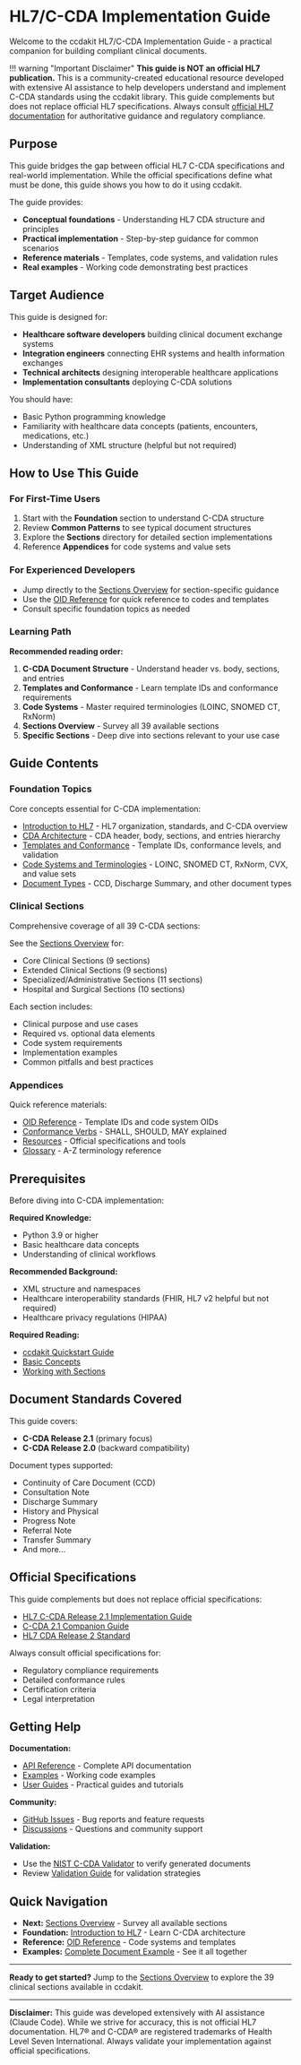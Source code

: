 # HL7/C-CDA Implementation Guide

Welcome to the ccdakit HL7/C-CDA Implementation Guide - a practical companion for building compliant clinical documents.

!!! warning "Important Disclaimer"
    **This guide is NOT an official HL7 publication.** This is a community-created educational resource developed with extensive AI assistance to help developers understand and implement C-CDA standards using the ccdakit library. This guide complements but does not replace official HL7 specifications. Always consult [official HL7 documentation](http://www.hl7.org/implement/standards/product_brief.cfm?product_id=492) for authoritative guidance and regulatory compliance.

## Purpose

This guide bridges the gap between official HL7 C-CDA specifications and real-world implementation. While the official specifications define what must be done, this guide shows you how to do it using ccdakit.

The guide provides:
- **Conceptual foundations** - Understanding HL7 CDA structure and principles
- **Practical implementation** - Step-by-step guidance for common scenarios
- **Reference materials** - Templates, code systems, and validation rules
- **Real examples** - Working code demonstrating best practices

## Target Audience

This guide is designed for:
- **Healthcare software developers** building clinical document exchange systems
- **Integration engineers** connecting EHR systems and health information exchanges
- **Technical architects** designing interoperable healthcare applications
- **Implementation consultants** deploying C-CDA solutions

You should have:
- Basic Python programming knowledge
- Familiarity with healthcare data concepts (patients, encounters, medications, etc.)
- Understanding of XML structure (helpful but not required)

## How to Use This Guide

### For First-Time Users

1. Start with the **Foundation** section to understand C-CDA structure
2. Review **Common Patterns** to see typical document structures
3. Explore the **Sections** directory for detailed section implementations
4. Reference **Appendices** for code systems and value sets

### For Experienced Developers

- Jump directly to the [Sections Overview](sections/index.md) for section-specific guidance
- Use the [OID Reference](appendices/oid-reference.md) for quick reference to codes and templates
- Consult specific foundation topics as needed

### Learning Path

**Recommended reading order:**

1. **C-CDA Document Structure** - Understand header vs. body, sections, and entries
2. **Templates and Conformance** - Learn template IDs and conformance requirements
3. **Code Systems** - Master required terminologies (LOINC, SNOMED CT, RxNorm)
4. **Sections Overview** - Survey all 39 available sections
5. **Specific Sections** - Deep dive into sections relevant to your use case

## Guide Contents

### Foundation Topics

Core concepts essential for C-CDA implementation:

- [Introduction to HL7](01-introduction-to-hl7.md) - HL7 organization, standards, and C-CDA overview
- [CDA Architecture](02-cda-architecture.md) - CDA header, body, sections, and entries hierarchy
- [Templates and Conformance](03-templates-and-conformance.md) - Template IDs, conformance levels, and validation
- [Code Systems and Terminologies](04-code-systems-and-terminologies.md) - LOINC, SNOMED CT, RxNorm, CVX, and value sets
- [Document Types](05-document-types.md) - CCD, Discharge Summary, and other document types

### Clinical Sections

Comprehensive coverage of all 39 C-CDA sections:

See the [Sections Overview](sections/index.md) for:
- Core Clinical Sections (9 sections)
- Extended Clinical Sections (9 sections)
- Specialized/Administrative Sections (11 sections)
- Hospital and Surgical Sections (10 sections)

Each section includes:
- Clinical purpose and use cases
- Required vs. optional data elements
- Code system requirements
- Implementation examples
- Common pitfalls and best practices

### Appendices

Quick reference materials:

- [OID Reference](appendices/oid-reference.md) - Template IDs and code system OIDs
- [Conformance Verbs](appendices/conformance-verbs.md) - SHALL, SHOULD, MAY explained
- [Resources](appendices/resources.md) - Official specifications and tools
- [Glossary](appendices/glossary.md) - A-Z terminology reference

## Prerequisites

Before diving into C-CDA implementation:

**Required Knowledge:**
- Python 3.9 or higher
- Basic healthcare data concepts
- Understanding of clinical workflows

**Recommended Background:**
- XML structure and namespaces
- Healthcare interoperability standards (FHIR, HL7 v2 helpful but not required)
- Healthcare privacy regulations (HIPAA)

**Required Reading:**
- [ccdakit Quickstart Guide](../../getting-started/quickstart.md)
- [Basic Concepts](../../getting-started/concepts.md)
- [Working with Sections](../sections.md)

## Document Standards Covered

This guide covers:
- **C-CDA Release 2.1** (primary focus)
- **C-CDA Release 2.0** (backward compatibility)

Document types supported:
- Continuity of Care Document (CCD)
- Consultation Note
- Discharge Summary
- History and Physical
- Progress Note
- Referral Note
- Transfer Summary
- And more...

## Official Specifications

This guide complements but does not replace official specifications:

- [HL7 C-CDA Release 2.1 Implementation Guide](http://www.hl7.org/implement/standards/product_brief.cfm?product_id=492)
- [C-CDA 2.1 Companion Guide](https://www.hl7.org/implement/standards/product_brief.cfm?product_id=447)
- [HL7 CDA Release 2 Standard](http://www.hl7.org/implement/standards/product_brief.cfm?product_id=7)

Always consult official specifications for:
- Regulatory compliance requirements
- Detailed conformance rules
- Certification criteria
- Legal interpretation

## Getting Help

**Documentation:**
- [API Reference](../../api/sections.md) - Complete API documentation
- [Examples](../../examples/all-sections.md) - Working code examples
- [User Guides](../overview.md) - Practical guides and tutorials

**Community:**
- [GitHub Issues](https://github.com/your-org/ccdakit/issues) - Bug reports and feature requests
- [Discussions](https://github.com/your-org/ccdakit/discussions) - Questions and community support

**Validation:**
- Use the [NIST C-CDA Validator](https://sitenv.org/ccda-validator) to verify generated documents
- Review [Validation Guide](../validation.md) for validation strategies

## Quick Navigation

- **Next:** [Sections Overview](sections/index.md) - Survey all available sections
- **Foundation:** [Introduction to HL7](01-introduction-to-hl7.md) - Learn C-CDA architecture
- **Reference:** [OID Reference](appendices/oid-reference.md) - Code systems and templates
- **Examples:** [Complete Document Example](../../examples/complete-document.md) - See it all together

---

**Ready to get started?** Jump to the [Sections Overview](sections/index.md) to explore the 39 clinical sections available in ccdakit.

---

**Disclaimer:** This guide was developed extensively with AI assistance (Claude Code). While we strive for accuracy, this is not official HL7 documentation. HL7® and C-CDA® are registered trademarks of Health Level Seven International. Always validate your implementation against official specifications.

